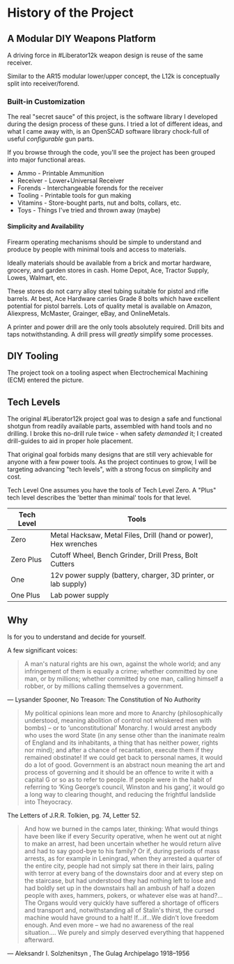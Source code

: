 # History of the Project

## A Modular DIY Weapons Platform
A driving force in \#Liberator12k weapon design is reuse of the same receiver.

Similar to the AR15 modular lower/upper concept, the L12k is conceptually split into receiver/forend.

### Built-in Customization
The real "secret sauce" of this project, is the software library I developed
during the design process of these guns. I tried a lot of different ideas,
and what I came away with, is an OpenSCAD software library chock-full of
useful *configurable* gun parts.

If you browse through the code, you'll see the project has been grouped into
major functional areas.

  * Ammo - Printable Ammunition
  * Receiver - Lower+Universal Receiver
  * Forends - Interchangeable forends for the receiver
  * Tooling - Printable tools for gun making
  * Vitamins - Store-bought parts, nut and bolts, collars, etc.
  * Toys - Things I've tried and thrown away (maybe)

#### Simplicity and Availability
Firearm operating mechanisms should be simple to understand and produce by
people with minimal tools and access to materials.

Ideally materials should be available from a brick and mortar hardware, grocery, and garden stores in cash. Home Depot, Ace, Tractor Supply, Lowes, Walmart, etc.

These stores do not carry alloy steel tubing suitable for pistol and
rifle barrels. At best, Ace Hardware carries Grade 8 bolts which have excellent
potential for pistol barrels. Lots of quality metal is available on
Amazon, Aliexpress, McMaster, Grainger, eBay, and OnlineMetals.

A printer and power drill are the only tools absolutely required.
Drill bits and taps notwithstanding.
A drill press will *greatly* simplify some processes.

## DIY Tooling
The project took on a tooling aspect when Electrochemical Machining (ECM)
entered the picture.

## Tech Levels
The original \#Liberator12k project goal was to design a safe and
functional shotgun from readily available parts, assembled with hand tools
and no drilling. I broke this no-drill rule twice - when safety *demanded* it;
I created drill-guides to aid in proper hole placement.

That original goal forbids many designs that are still very achievable for
anyone with a few power tools. As the project continues to grow, I will be
targeting advancing "tech levels", with a strong focus on simplicity and cost.

Tech Level One assumes you have the tools of Tech Level Zero.
A "Plus" tech level describes the 'better than minimal' tools for that level.

| Tech Level | Tools                                                           |
|------------|-----------------------------------------------------------------|
| Zero       | Metal Hacksaw, Metal Files,  Drill (hand or power), Hex wrenches|
| Zero Plus  | Cutoff Wheel, Bench Grinder, Drill Press, Bolt Cutters          |
| One        | 12v power supply (battery, charger, 3D printer, or lab supply)  |
| One Plus   | Lab power supply                                                |

## Why
Is for you to understand and decide for yourself.

A few significant voices:

> A man's natural rights are his own, against the whole world; and any infringement of them is equally a crime; whether committed by one man, or by millions; whether committed by one man, calling himself a robber, or by millions calling themselves a government.

― Lysander Spooner, No Treason: The Constitution of No Authority

> My political opinions lean more and more to Anarchy (philosophically understood, meaning abolition of control not whiskered men with bombs) – or to ‘unconstitutional’ Monarchy. I would arrest anybody who uses the word State (in any sense other than the inanimate realm of England and its inhabitants, a thing that has neither power, rights nor mind); and after a chance of recantation, execute them if they remained obstinate! If we could get back to personal names, it would do a lot of good. Government is an abstract noun meaning the art and process of governing and it should be an offence to write it with a capital G or so as to refer to people. If people were in the habit of referring to ‘King George’s council, Winston and his gang’, it would go a long way to clearing thought, and reducing the frightful landslide into Theyocracy.

The Letters of J.R.R. Tolkien, pg. 74, Letter 52.

> And how we burned in the camps later, thinking: What would things have been like if every Security operative, when he went out at night to make an arrest, had been uncertain whether he would return alive and had to say good-bye to his family? Or if, during periods of mass arrests, as for example in Leningrad, when they arrested a quarter of the entire city, people had not simply sat there in their lairs, paling with terror at every bang of the downstairs door and at every step on the staircase, but had understood they had nothing left to lose and had boldly set up in the downstairs hall an ambush of half a dozen people with axes, hammers, pokers, or whatever else was at hand?... The Organs would very quickly have suffered a shortage of officers and transport and, notwithstanding all of Stalin's thirst, the cursed machine would have ground to a halt! If...if...We didn't love freedom enough. And even more – we had no awareness of the real situation.... We purely and simply deserved everything that happened afterward.

― Aleksandr I. Solzhenitsyn , The Gulag Archipelago 1918–1956
